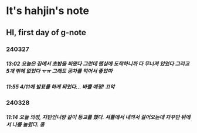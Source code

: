 # It's hahjin's note 
## HI, first day of g-note 

### 240327
##### 13:02 오늘은 집에서 초밥을 싸왔다 그런데 랩실에 도착하니까 다 무너져 있었다 그리고 5개 밖에 없었다 ㅠㅠ 그래도 공차를 먹어서 좋았따

##### 11:55 4/11에 발표를 하게 되었다... 바쁠 예정! 끄악

### 240328
##### 11:14 오늘 의정, 지민언니랑 같이 등교를 했다. 셔틀에서 내려서 걸어오는데 자꾸만 뒤에서 나를 놀렸다. 흥
